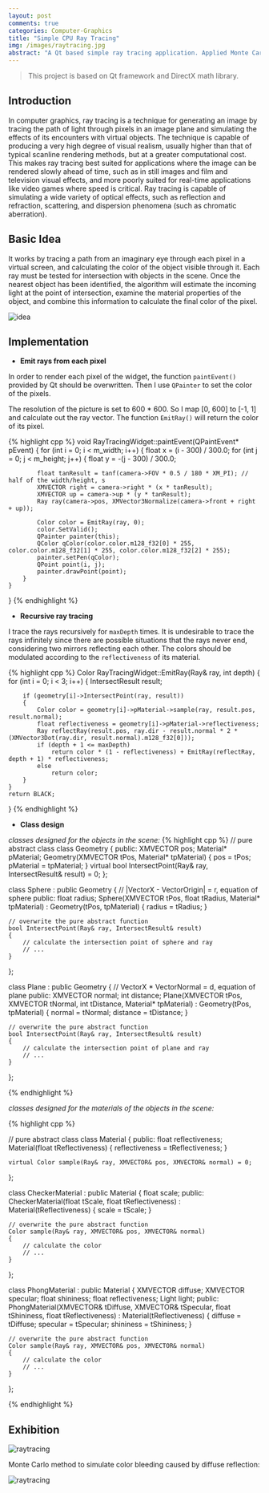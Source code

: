 ```yaml
---
layout: post
comments: true
categories: Computer-Graphics
title: "Simple CPU Ray Tracing"
img: /images/raytracing.jpg
abstract: "A Qt based simple ray tracing application. Applied Monte Carlo method to simulate diffuse materials."
---
```


> This project is based on Qt framework and DirectX math library.

## Introduction

In computer graphics, ray tracing is a technique for generating an image by tracing the path of light through pixels in an image plane and simulating the effects of its encounters with virtual objects. The technique is capable of producing a very high degree of visual realism, usually higher than that of typical scanline rendering methods, but at a greater computational cost. This makes ray tracing best suited for applications where the image can be rendered slowly ahead of time, such as in still images and film and television visual effects, and more poorly suited for real-time applications like video games where speed is critical. Ray tracing is capable of simulating a wide variety of optical effects, such as reflection and refraction, scattering, and dispersion phenomena (such as chromatic aberration).

## Basic Idea

It works by tracing a path from an imaginary eye through each pixel in a virtual screen, and calculating the color of the object visible through it. Each ray must be tested for intersection with objects in the scene. Once the nearest object has been identified, the algorithm will estimate the incoming light at the point of intersection, examine the material properties of the object, and combine this information to calculate the final color of the pixel.

![idea](./idea.png)

## Implementation

* **Emit rays from each pixel**

In order to render each pixel of the widget, the function `paintEvent()` provided by Qt should be overwritten. Then I use `QPainter` to set the color of the pixels.

The resolution of the picture is set to 600 * 600. So I map [0, 600] to [-1, 1] and calculate out the ray vector. The function `EmitRay()` will return the color of its pixel.

{% highlight cpp %}
void RayTracingWidget::paintEvent(QPaintEvent* pEvent)
{
	for (int i = 0; i < m_width; i++)
	{
		float x = (i - 300) / 300.0;
		for (int j = 0; j < m_height; j++)
		{
			float y = -(j - 300) / 300.0;
			
			float tanResult = tanf(camera->FOV * 0.5 / 180 * XM_PI); // half of the width/height, s
			XMVECTOR right = camera->right * (x * tanResult); 
			XMVECTOR up = camera->up * (y * tanResult);
			Ray ray(camera->pos, XMVector3Normalize(camera->front + right + up));

			Color color = EmitRay(ray, 0);
			color.SetValid();
			QPainter painter(this);
			QColor qColor(color.color.m128_f32[0] * 255, color.color.m128_f32[1] * 255, color.color.m128_f32[2] * 255);
			painter.setPen(qColor);
			QPoint point(i, j);
			painter.drawPoint(point);
		}
	}
}
{% endhighlight %}

* **Recursive ray tracing**

I trace the rays recursively for `maxDepth` times. It is undesirable to trace the rays infinitely since there are possible situations that the rays never end, considering two mirrors reflecting each other. The colors should be modulated according to the `reflectiveness` of its material.

{% highlight cpp %}
Color RayTracingWidget::EmitRay(Ray& ray, int depth)
{
	for (int i = 0; i < 3; i++)
	{
		IntersectResult result;
		
		if (geometry[i]->IntersectPoint(ray, result))
		{
			Color color = geometry[i]->pMaterial->sample(ray, result.pos, result.normal);
			float reflectiveness = geometry[i]->pMaterial->reflectiveness;
			Ray reflectRay(result.pos, ray.dir - result.normal * 2 * (XMVector3Dot(ray.dir, result.normal).m128_f32[0]));
			if (depth + 1 <= maxDepth)
				return color * (1 - reflectiveness) + EmitRay(reflectRay, depth + 1) * reflectiveness;
			else
				return color;
		}
	}
	return BLACK;
}
{% endhighlight %}

* **Class design**

*classes designed for the objects in the scene:*
{% highlight cpp %}
// pure abstract class
class Geometry
{
public:
	XMVECTOR pos;
	Material* pMaterial;
	Geometry(XMVECTOR tPos, Material* tpMaterial)
	{
		pos = tPos;
		pMaterial = tpMaterial;
	}
	virtual bool IntersectPoint(Ray& ray, IntersectResult& result) = 0;
};

class Sphere : public Geometry
{
	// |VectorX - VectorOrigin| = r, equation of sphere
public:
	float radius;
	Sphere(XMVECTOR tPos, float tRadius, Material* tpMaterial) : Geometry(tPos, tpMaterial)
	{
		radius = tRadius;
	}

	// overwrite the pure abstract function
	bool IntersectPoint(Ray& ray, IntersectResult& result)
	{
		// calculate the intersection point of sphere and ray
		// ...
	}

};

class Plane : public Geometry
{
	// VectorX * VectorNormal = d, equation of plane
public:
	XMVECTOR normal;
	int distance;
	Plane(XMVECTOR tPos, XMVECTOR tNormal, int tDistance, Material* tpMaterial) : Geometry(tPos, tpMaterial)
	{
		normal = tNormal;
		distance = tDistance;
	}

	// overwrite the pure abstract function
	bool IntersectPoint(Ray& ray, IntersectResult& result)
	{
		// calculate the intersection point of plane and ray
		// ...
	}

};

{% endhighlight %}

*classes designed for the materials of the objects in the scene:*

{% highlight cpp %}

// pure abstract class
class Material
{
public:
	float reflectiveness;
	Material(float tReflectiveness)
	{
		reflectiveness = tReflectiveness;
	}

	virtual Color sample(Ray& ray, XMVECTOR& pos, XMVECTOR& normal) = 0;
};

class CheckerMaterial : public Material
{
	float scale;
public:
	CheckerMaterial(float tScale, float tReflectiveness) : Material(tReflectiveness)
	{
		scale = tScale;
	}
	
	// overwrite the pure abstract function
	Color sample(Ray& ray, XMVECTOR& pos, XMVECTOR& normal)
	{
		// calculate the color
		// ...
	}

};

class PhongMaterial : public Material
{
	XMVECTOR diffuse;
	XMVECTOR specular;
	float shininess;
	float reflectiveness;
	Light light;
public:
	PhongMaterial(XMVECTOR& tDiffuse, XMVECTOR& tSpecular, float tShininess, float tReflectiveness) : Material(tReflectiveness)
	{
		diffuse = tDiffuse;
		specular = tSpecular;
		shininess = tShininess;
	}

	// overwrite the pure abstract function
	Color sample(Ray& ray, XMVECTOR& pos, XMVECTOR& normal)
	{
		// calculate the color
		// ...
	}

};

{% endhighlight %}

## Exhibition

![raytracing](./raytracing.jpg)

Monte Carlo method to simulate color bleeding caused by diffuse reflection:

![raytracing](./raytracing2.jpg)